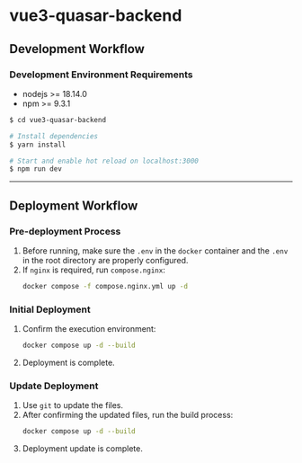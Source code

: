 # vue3-quasar-backend 

## Development Workflow

### Development Environment Requirements

- nodejs >= 18.14.0
- npm >= 9.3.1

```bash
$ cd vue3-quasar-backend 

# Install dependencies
$ yarn install

# Start and enable hot reload on localhost:3000
$ npm run dev
```

---

## Deployment Workflow

### Pre-deployment Process

1. Before running, make sure the `.env` in the `docker` container and the `.env` in the root directory are properly configured.
2. If `nginx` is required, run `compose.nginx`:
   ```bash
   docker compose -f compose.nginx.yml up -d
   ```

### Initial Deployment

1. Confirm the execution environment:

   ```bash
   docker compose up -d --build
   ```

2. Deployment is complete.

### Update Deployment

1. Use `git` to update the files.
2. After confirming the updated files, run the build process:
   ```bash
   docker compose up -d --build
   ```
3. Deployment update is complete.
